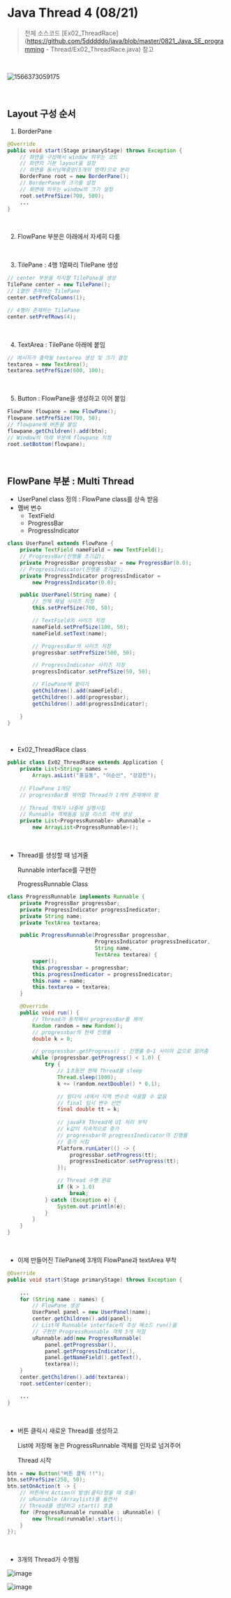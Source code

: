 # Java Thread 4 (08/21)

> 전체 소스코드 [Ex02_ThreadRace](https://github.com/5dddddo/java/blob/master/0821_Java_SE_programming - Thread/Ex02_ThreadRace.java) 참고

<br>

![1566373059175](https://user-images.githubusercontent.com/50972986/63419946-ac595f00-c440-11e9-8a03-6efa87441299.png)

<br>

## Layout 구성 순서

1. BorderPane

``` java
@Override
public void start(Stage primaryStage) throws Exception {
    // 화면을 구성해서 window 띄우는 코드
    // 화면의 기본 layout을 설정
    // 화면을 동서남북중앙(5개의 영역)으로 분리
    BorderPane root = new BorderPane();
    // BorderPane의 크기를 설정
    // 화면에 띄우는 window의 크기 설정
    root.setPrefSize(700, 500);
    ...
}
```

<Br>

2. FlowPane 부분은 아래에서 자세히 다룸

<Br>

3. TilePane : 4행 1열짜리 TilePane 생성

``` java
// center 부분을 차지할 TilePane을 생성
TilePane center = new TilePane();
// 1열만 존재하는 TilePane
center.setPrefColumns(1);

// 4행이 존재하는 TilePane
center.setPrefRows(4);
```

<Br>

4. TextArea : TilePane 아래에 붙임

```java
// 메시지가 출력될 textarea 생성 및 크기 결정
textarea = new TextArea();
textarea.setPrefSize(600, 100);
```

<Br>

5. Button : FlowPane을 생성하고 이어 붙임

``` java
FlowPane flowpane = new FlowPane();
flowpane.setPrefSize(700, 50);
// flowpane에 버튼을 붙임
flowpane.getChildren().add(btn);
// Window의 아래 부분에 flowpane 지정
root.setBottom(flowpane);
```

<bR>

## FlowPane 부분 : Multi Thread

- UserPanel class 정의 : FlowPane class를 상속 받음 
- 몜버 변수
  - TextField
  - ProgressBar
  - ProgressIndicator

``` java
class UserPanel extends FlowPane {
    private TextField nameField = new TextField();
    // ProgressBar(진행률 초기값);
	private ProgressBar progressbar = new ProgressBar(0.0);
	// ProgressIndicator(진행률 초기값);
    private ProgressIndicator progressIndicator =
        new ProgressIndicator(0.0);

    public UserPanel(String name) {
        // 전체 패널 사이즈 지정
        this.setPrefSize(700, 50);

        // TextField의 사이즈 지정
        nameField.setPrefSize(100, 50);
        nameField.setText(name);

        // ProgressBar의 사이즈 지정
        progressbar.setPrefSize(500, 50);

        // ProgressIndicator 사이즈 지정
        progressIndicator.setPrefSize(50, 50);

        // FlowPane에 붙이기
        getChildren().add(nameField);
        getChildren().add(progressbar);
        getChildren().add(progressIndicator);

    }
}
```

<br>

- Ex02_ThreadRace class

``` java
public class Ex02_ThreadRace extends Application {
	private List<String> names =
        Arrays.asList("홍길동", "이순신", "강감찬");
    
	// FlowPane 1개당
    // progressBar를 제어할 Thread가 1개씩 존재해야 함
    
	// Thread 객체가 나중에 실행시킬
    // Runnable 객체들을 담을 리스트 객체 생성 
	private List<ProgressRunnable> uRunnable =
        new ArrayList<ProgressRunnable>();
```

<br>

- Thread를 생성할 때 넘겨줄

  Runnable interface를 구현한

  ProgressRunnable Class

``` java
class ProgressRunnable implements Runnable {
	private ProgressBar progressbar;
	private ProgressIndicator progressInedicator;
	private String name;
	private TextArea textarea;

	public ProgressRunnable(ProgressBar progressbar,
                            ProgressIndicator progressInedicator,
                            String name,
                            TextArea textarea) {
		super();
		this.progressbar = progressbar;
		this.progressInedicator = progressInedicator;
		this.name = name;
		this.textarea = textarea;
	}

	@Override
	public void run() {
		// Thread가 동작해서 progressBar를 제어
		Random random = new Random();
		// progressbar의 현재 진행률
		double k = 0;

		// progressbar.getProgress() : 진행률 0~1 사이의 값으로 알려줌
		while (progressbar.getProgress() < 1.0) {
			try {
				// 1초동안 현재 Thread를 sleep
				Thread.sleep(1000);
				k += (random.nextDouble() * 0.1);

				// 람다식 내에서 지역 변수르 사용할 수 없음
                // final 임시 변수 선언
				final double tt = k;
                
				// javaFX Thread에 UI 처리 부탁
				// k값이 지속적으로 증가
                // progressbar와 progressInedicator의 진행률
                // 증가 시킴
				Platform.runLater(() -> {
					progressbar.setProgress(tt);
					progressInedicator.setProgress(tt);
				});

                // Thread 수행 완료
				if (k > 1.0)
					break;
			} catch (Exception e) {
				System.out.println(e);
			}
		}
	}
}
```

<br>

- 이제 만들어진 TilePane에 3개의 FlowPane과 textArea 부착

``` java
@Override
public void start(Stage primaryStage) throws Exception {
    
    ...
    for (String name : names) {
        // FlowPane 생성
        UserPanel panel = new UserPanel(name);
        center.getChildren().add(panel);
        // List에 Runnable interface의 추상 메소드 run()을
        // 구현한 ProgressRunnable 객체 3개 저장
        uRunnable.add(new ProgressRunnable(
            panel.getProgressbar(),
            panel.getProgressIndicator(),
            panel.getNameField().getText(),
            textarea));
    }
    center.getChildren().add(textarea);
    root.setCenter(center);

    ...
}
```

<br>

- 버튼 클릭시 새로운 Thread를 생성하고

  List에 저장해 놓은 ProgressRunnable 객체를 인자로 넘겨주어

  Thread 시작

``` java
btn = new Button("버튼 클릭 !!");
btn.setPrefSize(250, 50);
btn.setOnAction(t -> {
    // 버튼에서 Action이 발생(클릭)했을 때 호출!
    // uRunnable (Arraylist)를 돌면서
    // Thread를 생성하고 start() 호출
    for (ProgressRunnable runnable : uRunnable) {
        new Thread(runnable).start();
    }
});
```

<br>

- 3개의 Thread가 수행됨

![image](https://user-images.githubusercontent.com/50972986/63431747-83de5e80-c45a-11e9-87bf-29ad8177a826.png)

![image](https://user-images.githubusercontent.com/50972986/63431796-a5d7e100-c45a-11e9-8e12-c5a9ff3c2507.png)